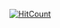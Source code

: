   [![HitCount](https://hits.dwyl.com/muratbekler/WallpaperVideo.svg?style=flat-square&show=unique)](http://hits.dwyl.com/muratbekler/WallpaperVideo)
